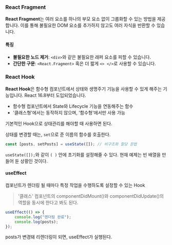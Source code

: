 ### React Fragment

**React Fragment**는 여러 요소를 하나의 부모 요소 없이 그룹화할 수 있는 방법을 제공합니다. 이를 통해 불필요한 DOM 요소를 추가하지 않고도 여러 자식을 반환할 수 있습니다.

#### 특징

- **불필요한 노드 제거**: `<div>`와 같은 불필요한 래퍼 요소를 피할 수 있습니다.
- **간단한 구문**: `<React.Fragment>` 혹은 더 짧게 `<> </>`로 사용할 수 있습니다.



### React Hook

**React Hook**은 함수형 컴포넌트에서 상태와 생명주기 기능을 사용할 수 있게 해주는 기능입니다. React 16.8부터 도입되었습니다.

- 함수형 컴포넌트에서 State와 Lifecycle 기능을 연동해주는 함수
- '클래스형'에서는 동작하지 않으며, '함수형'에서만 사용 가능


기본적인 Hook으로 상태관리를 해야할 때 사용하면 된다.

상태를 변경할 때는, `set`으로 준 이름의 함수를 호출한다.

```javascript
const [posts, setPosts] = useState([]); // 비구조화 할당 문법
```

`useState([]);`와 같이 `( )` 안에 초기화를 설정해줄 수 있다. 현재 예제는 빈 배열을 만들어 둔 상황인 것이다.


#### useEffect

컴포넌트가 렌더링 될 때마다 특정 작업을 수행하도록 설정할 수 있는 Hook

> '클래스' 컴포넌트의 componentDidMount()와 componentDidUpdate()의 역할을 동시에 한다고 봐도 된다.

```javascript
useEffect(() => {
    console.log("렌더링 완료");
    console.log(posts);
});
```

posts가 변경돼 리렌더링이 되면, useEffect가 실행된다.